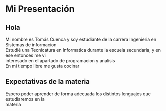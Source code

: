 # Mi Presentación
## Hola
Mi nombre es Tomás Cuenca y soy estudiante de la carrera Ingenieria en Sistemas de informacion  
Estudié una Tecnicatura en Informatica durante la escuela secundaria, y en ese entonces me vi  
interesado en el apartado de programacion y analisis   
En mi tiempo libre me gusta cocinar  
## Expectativas de la materia  
Espero poder aprender de forma adecuada los distintos lenguajes que estudiaremos en la  
materia
